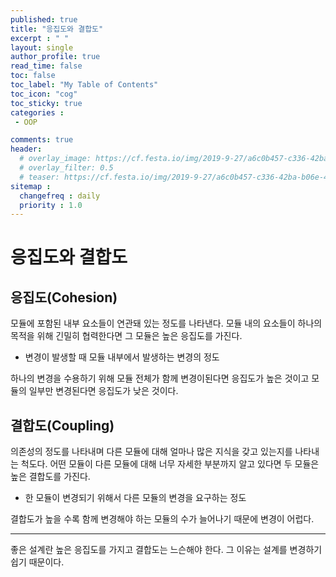 ```yaml
---
published: true
title: "응집도와 결합도"
excerpt : " "
layout: single
author_profile: true
read_time: false
toc: false
toc_label: "My Table of Contents"
toc_icon: "cog"
toc_sticky: true
categories :
 - OOP

comments: true
header:
  # overlay_image: https://cf.festa.io/img/2019-9-27/a6c0b457-c336-42ba-b06e-462de90ada91.jpg
  # overlay_filter: 0.5
  # teaser: https://cf.festa.io/img/2019-9-27/a6c0b457-c336-42ba-b06e-462de90ada91.jpg
sitemap :
  changefreq : daily
  priority : 1.0
---
```


# 응집도와 결합도

## 응집도(Cohesion)

모듈에 포함된 내부 요소들이 연관돼 있는 정도를 나타낸다. 모듈 내의 요소들이 하나의 목적을 위해 긴밀히 협력한다면 그 모듈은 높은 응집도를 가진다.

- 변경이 발생할 때 모듈 내부에서 발생하는 변경의 정도

하나의 변경을 수용하기 위해 모듈 전체가 함께 변경이된다면 응집도가 높은 것이고 모듈의 일부만 변경된다면 응집도가 낮은 것이다.

## 결합도(Coupling)

의존성의 정도를 나타내며 다른 모듈에 대해 얼마나 많은 지식을 갖고 있는지를 나타내는 척도다. 어떤 모듈이 다른 모듈에 대해 너무 자세한 부분까지 알고 있다면 두 모듈은 높은 결합도를 가진다.

- 한 모듈이 변경되기 위해서 다른 모듈의 변경을 요구하는 정도

결합도가 높을 수록 함께 변경해야 하는 모듈의 수가 늘어나기 때문에 변경이 어럽다.

------

좋은 설계란 높은 응집도를 가지고 결합도는 느슨해야 한다. 그 이유는 설계를 변경하기 쉽기 때문이다. 
